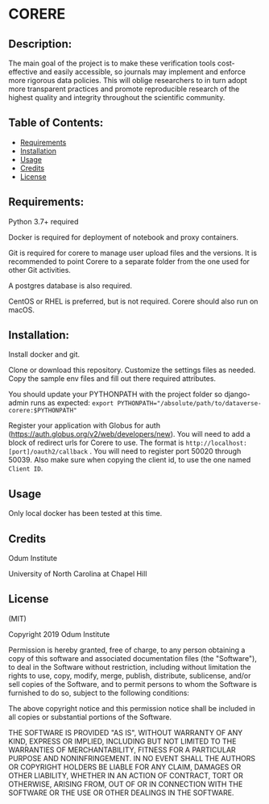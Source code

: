 # CORERE

## Description:
The main goal of the project is to make these verification tools cost-effective and easily accessible, so journals may implement and enforce more rigorous data policies. This will oblige researchers to in turn adopt more transparent practices and promote reproducible research of the highest quality and integrity throughout the scientific community. 

## Table of Contents:

* [Requirements](#Requirements)
* [Installation](#Installation)
* [Usage](#Usage)
* [Credits](#Credits)
* [License](#License)

## Requirements:
Python 3.7+ required

Docker is required for deployment of notebook and proxy containers.

Git is required for corere to manage user upload files and the versions. It is recommended to point Corere to a separate folder from the one used for other Git activities.

A postgres database is also required.

CentOS or RHEL is preferred, but is not required. Corere should also run on macOS.

## Installation:
Install docker and git. 

Clone or download this repository. Customize the settings files as needed. Copy the sample env files and fill out there required attributes. 

You should update your PYTHONPATH with the project folder so django-admin runs as expected: `export PYTHONPATH="/absolute/path/to/dataverse-corere:$PYTHONPATH"`

Register your application with Globus for auth (https://auth.globus.org/v2/web/developers/new). You will need to add a block of redirect urls for Corere to use. The format is `http://localhost:[port]/oauth2/callback` . You will need to register port 50020 through 50039. Also make sure when copying the client id, to use the one named `Client ID`.

## Usage

Only local docker has been tested at this time.

## Credits
Odum Institute 

University of North Carolina at Chapel Hill

## License
(MIT)

Copyright 2019 Odum Institute

Permission is hereby granted, free of charge, to any person obtaining a copy of this software and associated documentation files (the "Software"), to deal in the Software without restriction, including without limitation the rights to use, copy, modify, merge, publish, distribute, sublicense, and/or sell copies of the Software, and to permit persons to whom the Software is furnished to do so, subject to the following conditions:

The above copyright notice and this permission notice shall be included in all copies or substantial portions of the Software.

THE SOFTWARE IS PROVIDED "AS IS", WITHOUT WARRANTY OF ANY KIND, EXPRESS OR IMPLIED, INCLUDING BUT NOT LIMITED TO THE WARRANTIES OF MERCHANTABILITY, FITNESS FOR A PARTICULAR PURPOSE AND NONINFRINGEMENT. IN NO EVENT SHALL THE AUTHORS OR COPYRIGHT HOLDERS BE LIABLE FOR ANY CLAIM, DAMAGES OR OTHER LIABILITY, WHETHER IN AN ACTION OF CONTRACT, TORT OR OTHERWISE, ARISING FROM, OUT OF OR IN CONNECTION WITH THE SOFTWARE OR THE USE OR OTHER DEALINGS IN THE SOFTWARE.
